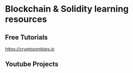 # Blockchain & Solidity learning resources

## Free Tutorials

https://cryptozombies.io

## Youtube Projects
